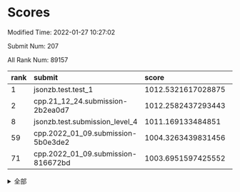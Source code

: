 # Scores

Modified Time: 2022-01-27 10:27:02

Submit Num: 207

All Rank Num: 89157

| rank |               submit               |       score        |       sigma        | pk_num |
| :--- | :--------------------------------- | :----------------- | :----------------- | :----- |
| 1    | jsonzb.test.test_1                 | 1012.5321617028875 | 0.803250834424233  | 1721   |
| 2    | cpp.21_12_24.submission-2b2ea0d7   | 1012.2582437293443 | 0.7997851193650516 | 1722   |
| 8    | jsonzb.test.submission_level_4     | 1011.169133484851  | 0.767854875522571  | 1728   |
| 59   | cpp.2022_01_09.submission-5b0e3de2 | 1004.3263439831456 | 0.7171870880121198 | 1723   |
| 71   | cpp.2022_01_09.submission-816672bd | 1003.6951597425552 | 0.7247725926480817 | 1721   |


<details>
<summary>全部</summary>

| rank |                 submit                 |       score        |       sigma        | pk_num |
| :--- | :------------------------------------- | :----------------- | :----------------- | :----- |
| 1    | jsonzb.test.test_1                     | 1012.5321617028875 | 0.803250834424233  | 1721   |
| 2    | cpp.21_12_24.submission-2b2ea0d7       | 1012.2582437293443 | 0.7997851193650516 | 1722   |
| 3    | gobigger.level_3.submission_level_3_31 | 1012.1583910649344 | 0.777925954637974  | 1723   |
| 4    | gobigger.level_3.submission_level_3_2  | 1011.9253066932985 | 0.7805426960626738 | 1726   |
| 5    | gobigger.level_3.submission_level_3_44 | 1011.6802921570536 | 0.7863233654504407 | 1724   |
| 6    | gobigger.level_3.submission_level_3_29 | 1011.4666652441763 | 0.752095244408476  | 1722   |
| 7    | gobigger.level_3.submission_level_3_30 | 1011.2867946387862 | 0.7622886192031307 | 1724   |
| 8    | jsonzb.test.submission_level_4         | 1011.169133484851  | 0.767854875522571  | 1728   |
| 9    | gobigger.level_3.submission_level_3_49 | 1011.1577199466941 | 0.7793699501819527 | 1724   |
| 10   | gobigger.level_3.submission_level_3_6  | 1011.1516092149591 | 0.7635243561594397 | 1725   |
| 11   | gobigger.level_3.submission_level_3_41 | 1011.0813974133614 | 0.7767645174348398 | 1723   |
| 12   | gobigger.level_3.submission_level_3_20 | 1011.0731206184249 | 0.777767291545304  | 1723   |
| 13   | gobigger.level_3.submission_level_3_26 | 1011.0133380122587 | 0.78797601979496   | 1725   |
| 14   | gobigger.level_3.submission_level_3_42 | 1010.9599536064848 | 0.7884177407164632 | 1722   |
| 15   | gobigger.level_3.submission_level_3_48 | 1010.9107267506234 | 0.7831525819384558 | 1725   |
| 16   | gobigger.level_3.submission_level_3_12 | 1010.7116102854402 | 0.7786752566987969 | 1727   |
| 17   | gobigger.level_3.submission_level_3_40 | 1010.5877316592506 | 0.7602862714312704 | 1726   |
| 18   | gobigger.level_3.submission_level_3_7  | 1010.5686981654195 | 0.7689131003214601 | 1723   |
| 19   | gobigger.level_3.submission_level_3_11 | 1010.5664625888232 | 0.7566749593722858 | 1721   |
| 20   | gobigger.level_3.submission_level_3_35 | 1010.5347025289174 | 0.7528529954364509 | 1722   |
| 21   | gobigger.level_3.submission_level_3_28 | 1010.508266197316  | 0.763274397279487  | 1724   |
| 22   | gobigger.level_3.submission_level_3_16 | 1010.4674564279958 | 0.7807949562909278 | 1720   |
| 23   | gobigger.level_3.submission_level_3_32 | 1010.3993095474535 | 0.7505094942040166 | 1724   |
| 24   | gobigger.level_3.submission_level_3_43 | 1010.3768615103479 | 0.7694389787335937 | 1717   |
| 25   | gobigger.level_3.submission_level_3_27 | 1010.3302700293915 | 0.7561459351774418 | 1721   |
| 26   | gobigger.level_3.submission_level_3_9  | 1010.3091355637172 | 0.7487826232532531 | 1723   |
| 27   | gobigger.level_3.submission_level_3_10 | 1010.2585857903913 | 0.7564504018774645 | 1724   |
| 28   | gobigger.level_3.submission_level_3_0  | 1010.232466352422  | 0.7563640214750555 | 1718   |
| 29   | gobigger.level_3.submission_level_3_25 | 1010.1847924485152 | 0.7706107980264721 | 1722   |
| 30   | gobigger.level_3.submission_level_3_21 | 1010.1466686329841 | 0.7626588528309939 | 1721   |
| 31   | gobigger.level_3.submission_level_3_15 | 1010.1281464674493 | 0.751917773173913  | 1720   |
| 32   | gobigger.level_3.submission_level_3_39 | 1010.0349324611122 | 0.7452920364617922 | 1727   |
| 33   | gobigger.level_3.submission_level_3_24 | 1009.9489613129357 | 0.7541314587285344 | 1724   |
| 34   | gobigger.level_3.submission_level_3_8  | 1009.9088392817349 | 0.7524139769013438 | 1720   |
| 35   | gobigger.level_3.submission_level_3_22 | 1009.8512836675545 | 0.7911491516296617 | 1724   |
| 36   | gobigger.level_3.submission_level_3_23 | 1009.8280083764377 | 0.7379120541726739 | 1724   |
| 37   | gobigger.level_3.submission_level_3_33 | 1009.8174878646951 | 0.7393472690440869 | 1728   |
| 38   | gobigger.level_3.submission_level_3_18 | 1009.7224957227257 | 0.7410934690961973 | 1723   |
| 39   | gobigger.level_3.submission_level_3_34 | 1009.6382765511769 | 0.7408780598528855 | 1724   |
| 40   | gobigger.level_3.submission_level_3_3  | 1009.5581742077719 | 0.7561744555202013 | 1722   |
| 41   | gobigger.level_3.submission_level_3_5  | 1009.3857374755544 | 0.7379745908160906 | 1723   |
| 42   | gobigger.level_3.submission_level_3_13 | 1009.2240038207037 | 0.7542491933454664 | 1724   |
| 43   | gobigger.level_3.submission_level_3_1  | 1009.2064102485672 | 0.7262191101239989 | 1722   |
| 44   | gobigger.level_3.submission_level_3_14 | 1009.1653776734717 | 0.7433612152319692 | 1720   |
| 45   | gobigger.level_3.submission_level_3_47 | 1009.076341900904  | 0.7549189835697355 | 1727   |
| 46   | gobigger.level_3.submission_level_3_46 | 1009.0737833216476 | 0.7369625369311671 | 1722   |
| 47   | gobigger.level_3.submission_level_3_36 | 1009.0440407938189 | 0.7451982255805232 | 1725   |
| 48   | gobigger.level_3.submission_level_3_4  | 1009.0307062179695 | 0.7576209723727154 | 1722   |
| 49   | gobigger.level_3.submission_level_3_38 | 1008.9909781290281 | 0.7435208065354517 | 1721   |
| 50   | gobigger.level_3.submission_level_3_17 | 1008.8578868640594 | 0.7476628912746095 | 1720   |
| 51   | gobigger.level_3.submission_level_3_37 | 1008.6938192500864 | 0.7394519620426531 | 1717   |
| 52   | gobigger.level_3.submission_level_3_19 | 1007.9945225500861 | 0.7347681265054065 | 1719   |
| 53   | gobigger.level_3.submission_level_3_45 | 1007.5830784201131 | 0.7287064866211569 | 1721   |
| 54   | gobigger.level_1.submission_level_1_23 | 1004.8434188948395 | 0.7370229657786732 | 1723   |
| 55   | gobigger.level_1.submission_level_1_20 | 1004.8318467065043 | 0.7282408361959166 | 1720   |
| 56   | gobigger.level_1.submission_level_1_45 | 1004.6630411382695 | 0.724061971266972  | 1720   |
| 57   | gobigger.level_1.submission_level_1_40 | 1004.6337391597489 | 0.7281709551207847 | 1724   |
| 58   | gobigger.level_1.submission_level_1_16 | 1004.5841645730306 | 0.7379363649567149 | 1720   |
| 59   | cpp.2022_01_09.submission-5b0e3de2     | 1004.3263439831456 | 0.7171870880121198 | 1723   |
| 60   | gobigger.level_1.submission_level_1_7  | 1004.1087367986613 | 0.7209590829560487 | 1724   |
| 61   | gobigger.level_1.submission_level_1_36 | 1004.0923803386847 | 0.7088782572815521 | 1727   |
| 62   | gobigger.level_1.submission_level_1_27 | 1004.0902351045114 | 0.7219761025919543 | 1720   |
| 63   | gobigger.level_1.submission_level_1_47 | 1004.0852497651247 | 0.7238511534206641 | 1722   |
| 64   | gobigger.level_1.submission_level_1_30 | 1004.0683551168098 | 0.7341082104190436 | 1723   |
| 65   | gobigger.level_1.submission_level_1_2  | 1003.9254826285353 | 0.7195586430990861 | 1723   |
| 66   | gobigger.level_1.submission_level_1_6  | 1003.8474602906809 | 0.730566641112247  | 1723   |
| 67   | gobigger.level_1.submission_level_1_17 | 1003.8431222165337 | 0.7221939679797726 | 1721   |
| 68   | gobigger.level_1.submission_level_1_43 | 1003.7674095484315 | 0.7249672849027987 | 1723   |
| 69   | gobigger.level_1.submission_level_1_22 | 1003.7366472874227 | 0.7230290538202745 | 1724   |
| 70   | gobigger.level_1.submission_level_1_5  | 1003.7138726523599 | 0.711199650906389  | 1722   |
| 71   | cpp.2022_01_09.submission-816672bd     | 1003.6951597425552 | 0.7247725926480817 | 1721   |
| 72   | gobigger.level_1.submission_level_1_42 | 1003.6776937289354 | 0.7147375251968148 | 1720   |
| 73   | gobigger.level_1.submission_level_1_39 | 1003.6369887586758 | 0.7237554548027131 | 1728   |
| 74   | gobigger.level_1.submission_level_1_44 | 1003.6355977249677 | 0.7312597924111515 | 1724   |
| 75   | gobigger.level_1.submission_level_1_3  | 1003.626963530521  | 0.7105676870346306 | 1729   |
| 76   | gobigger.level_1.submission_level_1_28 | 1003.5928302076874 | 0.7194444978756579 | 1721   |
| 77   | gobigger.level_1.submission_level_1_49 | 1003.5850168974706 | 0.725061378008361  | 1727   |
| 78   | gobigger.level_1.submission_level_1_1  | 1003.531856801598  | 0.7233062108524974 | 1727   |
| 79   | gobigger.level_1.submission_level_1_21 | 1003.4723448786597 | 0.724014516251224  | 1721   |
| 80   | gobigger.level_1.submission_level_1_11 | 1003.3938839176526 | 0.7206497828515868 | 1724   |
| 81   | gobigger.level_1.submission_level_1_26 | 1003.3345696018795 | 0.722735447913947  | 1724   |
| 82   | gobigger.level_1.submission_level_1_34 | 1003.2945159307686 | 0.7249399915056178 | 1727   |
| 83   | gobigger.level_1.submission_level_1_18 | 1003.2459221572695 | 0.7320498237802406 | 1719   |
| 84   | gobigger.level_1.submission_level_1_33 | 1003.2176320156632 | 0.726104314057577  | 1724   |
| 85   | gobigger.level_1.submission_level_1_10 | 1003.2158103701612 | 0.7312271368470494 | 1722   |
| 86   | gobigger.level_1.submission_level_1_38 | 1003.2119388279245 | 0.7143469749159196 | 1720   |
| 87   | gobigger.level_1.submission_level_1_15 | 1003.101987218142  | 0.7088375245573801 | 1723   |
| 88   | gobigger.level_1.submission_level_1_32 | 1003.08545992981   | 0.711863544674431  | 1724   |
| 89   | gobigger.level_1.submission_level_1_46 | 1003.0670117870548 | 0.7140539171600779 | 1724   |
| 90   | gobigger.level_1.submission_level_1_19 | 1003.0383535221932 | 0.7143558941399811 | 1727   |
| 91   | gobigger.level_1.submission_level_1_48 | 1003.0259619849983 | 0.7245677890233992 | 1723   |
| 92   | gobigger.level_1.submission_level_1_41 | 1002.9813694442402 | 0.7081920854852288 | 1721   |
| 93   | gobigger.level_1.submission_level_1_14 | 1002.9758689803464 | 0.7118531395308074 | 1722   |
| 94   | gobigger.level_1.submission_level_1_24 | 1002.9274231942592 | 0.7140565242438227 | 1722   |
| 95   | gobigger.level_1.submission_level_1_25 | 1002.8666839825529 | 0.718359484165846  | 1724   |
| 96   | gobigger.level_1.submission_level_1_13 | 1002.8432291328469 | 0.7168396391094898 | 1721   |
| 97   | gobigger.level_1.submission_level_1_35 | 1002.8125646852671 | 0.7173357162422495 | 1721   |
| 98   | gobigger.level_1.submission_level_1_9  | 1002.7576659620413 | 0.7093103300428149 | 1724   |
| 99   | gobigger.level_1.submission_level_1_37 | 1002.7263177158394 | 0.7166222610051923 | 1720   |
| 100  | gobigger.level_1.submission_level_1_4  | 1002.4708275779489 | 0.7107088286501867 | 1731   |
| 101  | gobigger.level_1.submission_level_1_8  | 1002.2478818188862 | 0.7182663281588814 | 1721   |
| 102  | gobigger.level_1.submission_level_1_29 | 1002.2357965031734 | 0.7067576937288034 | 1723   |
| 103  | gobigger.level_1.submission_level_1_12 | 1002.1212008449663 | 0.716274524905234  | 1725   |
| 104  | gobigger.level_1.submission_level_1_0  | 1001.9752740887342 | 0.706760913495862  | 1718   |
| 105  | gobigger.level_1.submission_level_1_31 | 1001.21009835682   | 0.7085466768441988 | 1726   |
| 106  | gobigger.random.submission_random_14   | 996.9911682720308  | 0.7144446329767704 | 1721   |
| 107  | gobigger.random.submission_random_48   | 996.9637022637773  | 0.708413151612576  | 1722   |
| 108  | gobigger.random.submission_random_33   | 996.8925746699219  | 0.7111440651823738 | 1721   |
| 109  | gobigger.random.submission_random_23   | 996.8590473372944  | 0.6984723126958706 | 1721   |
| 110  | gobigger.random.submission_random_21   | 996.7247609609744  | 0.7184999411084272 | 1723   |
| 111  | gobigger.random.submission_random_39   | 996.6702055861199  | 0.6967079521617867 | 1722   |
| 112  | gobigger.random.submission_random_11   | 996.6634459241567  | 0.7197359757694498 | 1723   |
| 113  | gobigger.random.submission_random_19   | 996.602740264703   | 0.7228547243393153 | 1723   |
| 114  | gobigger.random.submission_random_38   | 996.5194366744954  | 0.7059471390573212 | 1721   |
| 115  | gobigger.random.submission_random_6    | 996.4244699981041  | 0.7106155909122032 | 1725   |
| 116  | gobigger.random.submission_random_40   | 996.3939781146286  | 0.7102709416259798 | 1719   |
| 117  | gobigger.random.submission_random_4    | 996.3849623770877  | 0.7149613955863547 | 1727   |
| 118  | gobigger.random.submission_random_30   | 996.3318096132086  | 0.6974042849218212 | 1725   |
| 119  | gobigger.random.submission_random_28   | 996.3193512130512  | 0.7079413605234771 | 1720   |
| 120  | gobigger.random.submission_random_9    | 996.3032842227454  | 0.7134026925549124 | 1719   |
| 121  | gobigger.random.submission_random_31   | 996.1665580177469  | 0.7043052231638255 | 1727   |
| 122  | gobigger.random.submission_random_44   | 996.157135166165   | 0.7081986789138968 | 1719   |
| 123  | gobigger.random.submission_random_35   | 996.1303866473515  | 0.7046455533202011 | 1723   |
| 124  | gobigger.random.submission_random_46   | 996.0113590604432  | 0.7325736055416879 | 1723   |
| 125  | gobigger.random.submission_random_41   | 995.9943651304062  | 0.7129222742475868 | 1726   |
| 126  | gobigger.random.submission_random_45   | 995.9873190222866  | 0.7214787561372623 | 1727   |
| 127  | gobigger.random.submission_random_29   | 995.9763478258177  | 0.718368074169081  | 1718   |
| 128  | gobigger.random.submission_random_22   | 995.9452991949037  | 0.7054650926341973 | 1726   |
| 129  | gobigger.random.submission_random_36   | 995.9211569755831  | 0.7134121618268521 | 1726   |
| 130  | gobigger.random.submission_random_5    | 995.8809691970476  | 0.7088202105772337 | 1726   |
| 131  | gobigger.random.submission_random_37   | 995.7889805630772  | 0.7148008719682959 | 1725   |
| 132  | gobigger.random.submission_random_43   | 995.7854819910423  | 0.7245513267020879 | 1724   |
| 133  | gobigger.random.submission_random_18   | 995.687854836665   | 0.7039972914377893 | 1721   |
| 134  | gobigger.random.submission_random_3    | 995.6477143042122  | 0.7101828982928697 | 1720   |
| 135  | gobigger.random.submission_random_32   | 995.6195395552112  | 0.7372033190318563 | 1725   |
| 136  | gobigger.random.submission_random_13   | 995.5939209521082  | 0.7120285752032441 | 1725   |
| 137  | gobigger.random.submission_random_49   | 995.593280260836   | 0.7110400872546048 | 1720   |
| 138  | gobigger.random.submission_random_42   | 995.505340598066   | 0.7061661281312268 | 1725   |
| 139  | gobigger.random.submission_random_24   | 995.4976529905631  | 0.7041508987617909 | 1724   |
| 140  | gobigger.random.submission_random_34   | 995.4618075774544  | 0.7118583618718709 | 1720   |
| 141  | gobigger.random.submission_random_25   | 995.4364209500475  | 0.7051328440212536 | 1722   |
| 142  | gobigger.random.submission_random_16   | 995.3939773775277  | 0.7205344839140008 | 1724   |
| 143  | gobigger.random.submission_random_12   | 995.3606042065455  | 0.7198924555593592 | 1723   |
| 144  | gobigger.random.submission_random_1    | 995.3218053512772  | 0.7210041462735227 | 1720   |
| 145  | gobigger.random.submission_random_15   | 995.2746198811506  | 0.725456327377543  | 1721   |
| 146  | gobigger.random.submission_random_47   | 995.1488584421284  | 0.7300946202801091 | 1725   |
| 147  | gobigger.random.submission_random_10   | 995.1311805820355  | 0.7174323530280045 | 1726   |
| 148  | gobigger.random.submission_random_7    | 995.0601262025604  | 0.7135289078301252 | 1719   |
| 149  | gobigger.random.submission_random_8    | 995.0410895350468  | 0.7107460471135527 | 1724   |
| 150  | gobigger.random.submission_random_26   | 995.0238103485041  | 0.7190736830645833 | 1720   |
| 151  | gobigger.random.submission_random_27   | 994.9345860565621  | 0.7184887110693648 | 1720   |
| 152  | gobigger.random.submission_random_2    | 994.929047000307   | 0.718386930965689  | 1723   |
| 153  | gobigger.random.submission_random_17   | 994.8077399168072  | 0.7117179145988181 | 1725   |
| 154  | gobigger.random.submission_random_20   | 994.5160171747118  | 0.7279381642081468 | 1718   |
| 155  | gobigger.level_2.submission_level_2_39 | 994.4848107143213  | 0.7479781268942891 | 1725   |
| 156  | gobigger.random.submission_random_0    | 993.9286972220297  | 0.7082395981900773 | 1722   |
| 157  | gobigger.level_2.submission_level_2_2  | 993.618391827025   | 0.7307280787729732 | 1724   |
| 158  | gobigger.level_2.submission_level_2_1  | 993.4418571701698  | 0.7432071275510514 | 1722   |
| 159  | gobigger.level_2.submission_level_2_23 | 993.3884455253216  | 0.7332279825202643 | 1719   |
| 160  | gobigger.level_2.submission_level_2_46 | 993.2873142294163  | 0.7270424368583454 | 1721   |
| 161  | gobigger.level_2.submission_level_2_29 | 993.1755196737735  | 0.7256089149223418 | 1726   |
| 162  | gobigger.level_2.submission_level_2_13 | 993.1185241373724  | 0.7401152847826022 | 1727   |
| 163  | gobigger.level_2.submission_level_2_17 | 992.8400636107438  | 0.7374507457038435 | 1723   |
| 164  | gobigger.level_2.submission_level_2_41 | 992.7765044350161  | 0.7355495304424576 | 1724   |
| 165  | gobigger.level_2.submission_level_2_25 | 992.7379752071539  | 0.745466476712666  | 1723   |
| 166  | gobigger.level_2.submission_level_2_34 | 992.5608062244823  | 0.7577457706580057 | 1721   |
| 167  | gobigger.level_2.submission_level_2_31 | 992.3550572544415  | 0.7596185529566429 | 1720   |
| 168  | gobigger.level_2.submission_level_2_26 | 992.3192523554175  | 0.7350494759374065 | 1722   |
| 169  | gobigger.level_2.submission_level_2_15 | 992.3114440809188  | 0.7429387768901935 | 1719   |
| 170  | gobigger.level_2.submission_level_2_0  | 992.2946210839468  | 0.7428707935811663 | 1722   |
| 171  | gobigger.level_2.submission_level_2_38 | 992.2560403105169  | 0.7551762063289827 | 1721   |
| 172  | gobigger.level_2.submission_level_2_9  | 992.2067083748601  | 0.744286934184672  | 1731   |
| 173  | gobigger.level_2.submission_level_2_11 | 992.1109589020667  | 0.7453211339629043 | 1725   |
| 174  | gobigger.level_2.submission_level_2_24 | 992.0893252561864  | 0.7401968327599127 | 1724   |
| 175  | gobigger.level_2.submission_level_2_8  | 992.0549030049156  | 0.7460471450506101 | 1720   |
| 176  | gobigger.level_2.submission_level_2_27 | 992.0423111691437  | 0.7383291546539017 | 1725   |
| 177  | gobigger.level_2.submission_level_2_3  | 992.0240691554707  | 0.7462030578974053 | 1718   |
| 178  | gobigger.level_2.submission_level_2_5  | 992.0237399965797  | 0.7501589521035059 | 1719   |
| 179  | gobigger.level_2.submission_level_2_21 | 991.8851420668624  | 0.7532455164993157 | 1722   |
| 180  | gobigger.level_2.submission_level_2_32 | 991.8795567909011  | 0.7394027270603477 | 1727   |
| 181  | gobigger.level_2.submission_level_2_6  | 991.7851113501921  | 0.7379550094059145 | 1723   |
| 182  | gobigger.level_2.submission_level_2_49 | 991.7536049164885  | 0.7355492893623864 | 1728   |
| 183  | gobigger.level_2.submission_level_2_36 | 991.7016073688299  | 0.7556276573369466 | 1728   |
| 184  | gobigger.level_2.submission_level_2_18 | 991.6837699287626  | 0.7640637052514123 | 1719   |
| 185  | gobigger.level_2.submission_level_2_35 | 991.5958414009772  | 0.7578048576579732 | 1725   |
| 186  | gobigger.level_2.submission_level_2_20 | 991.5775083584087  | 0.7597370488429113 | 1719   |
| 187  | gobigger.level_2.submission_level_2_10 | 991.5690980689099  | 0.7507740530550223 | 1720   |
| 188  | gobigger.level_2.submission_level_2_22 | 991.5617135205285  | 0.7444040181393086 | 1723   |
| 189  | gobigger.level_2.submission_level_2_7  | 991.479789197077   | 0.7434001787084523 | 1724   |
| 190  | gobigger.level_2.submission_level_2_4  | 991.3855281318732  | 0.7621015137310465 | 1727   |
| 191  | gobigger.level_2.submission_level_2_12 | 991.2892899665288  | 0.7452404524840243 | 1728   |
| 192  | gobigger.level_2.submission_level_2_48 | 991.2256530492367  | 0.7436553897059612 | 1719   |
| 193  | gobigger.level_2.submission_level_2_47 | 990.9966750080625  | 0.7574826900318199 | 1718   |
| 194  | gobigger.level_2.submission_level_2_28 | 990.8932204059277  | 0.7668902899630067 | 1726   |
| 195  | gobigger.level_2.submission_level_2_14 | 990.8717704710948  | 0.7291228391953471 | 1723   |
| 196  | gobigger.level_2.submission_level_2_40 | 990.7665645048754  | 0.7590859693867927 | 1721   |
| 197  | gobigger.level_2.submission_level_2_19 | 990.748049930775   | 0.7520948008860346 | 1722   |
| 198  | gobigger.level_2.submission_level_2_16 | 990.7140063815142  | 0.7522178373805605 | 1720   |
| 199  | gobigger.level_2.submission_level_2_33 | 990.6971363815763  | 0.7685560372640916 | 1725   |
| 200  | gobigger.level_2.submission_level_2_37 | 990.6800454039005  | 0.7658475343453829 | 1723   |
| 201  | gobigger.level_2.submission_level_2_45 | 990.6633699575854  | 0.7969067589639923 | 1726   |
| 202  | gobigger.level_2.submission_level_2_42 | 990.6399267926679  | 0.7483959409387041 | 1724   |
| 203  | gobigger.level_2.submission_level_2_44 | 990.4606503169637  | 0.7693039250392852 | 1727   |
| 204  | gobigger.level_2.submission_level_2_30 | 990.0057818979894  | 0.7620607228381551 | 1719   |
| 205  | gobigger.level_2.submission_level_2_43 | 989.5309188815276  | 0.7550789354279459 | 1724   |
| 206  | gobigger.none.submission_none_1        | 979.0323778431729  | 1.2023864042671877 | 1718   |
| 207  | gobigger.none.submission_none_0        | 975.4251225511891  | 1.3040955202995284 | 1719   |

</details>
